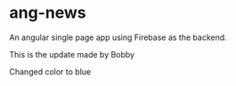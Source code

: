 ang-news
========
An angular single page app using Firebase as the backend.

This is the update made by Bobby

Changed color to blue
